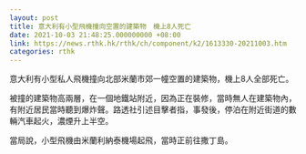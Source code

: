 ```yaml
---
layout: post
title: 意大利有小型飛機撞向空置的建築物　機上8人死亡
date: 2021-10-03 21:48:25.000000000 +08:00
link: https://news.rthk.hk/rthk/ch/component/k2/1613330-20211003.htm
categories: rthk
---
```


意大利有小型私人飛機撞向北部米蘭市郊一幢空置的建築物，機上8人全部死亡。

被撞的建築物高兩層，在一個地鐵站附近，因為正在裝修，當時無人在建築物內，有附近居民當時聽到爆炸聲。路透社引述目擊者指，事發後，停泊在附近街道的數輛汽車起火，濃煙升上半空。

當局說，小型飛機由米蘭利納泰機場起飛，當時正前往撒丁島。
